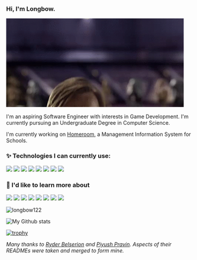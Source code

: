 ### Hi, I'm Longbow.
<!--
**longbow122/longbow122** is a ✨ _special_ ✨ repository because its `README.md` (this file) appears on your GitHub profile.

Here are some ideas to get you started:

- 🔭 I’m currently working on ...
- 🌱 I’m currently learning ...
- 👯 I’m looking to collaborate on ...
- 🤔 I’m looking for help with ...
- 💬 Ask me about ...
- 📫 How to reach me: ...
- 😄 Pronouns: ...
- ⚡ Fun fact: ...
-->

![](star-wars-hello-there.gif)

I'm an aspiring Software Engineer with interests in Game Development. I'm currently pursuing an Undergraduate Degree in Computer Science.

I'm currently working on [Homeroom](https://github.com/longbow122/Homeroom), a Management Information System for Schools.

### ✨ Technologies I can currently use:
<code>[![](https://www.vectorlogo.zone/logos/java/java-ar21.svg)](https://www.java.com/)</code>
<code>[![](https://www.vectorlogo.zone/logos/mongodb/mongodb-ar21.svg)](https://www.mongodb.com/)</code>
<code><a href="https://www.python.org/" target="_blank"><img height="50" src="https://www.vectorlogo.zone/logos/python/python-ar21.svg"></a></code>
<code><a href="https://git-scm.com/" target="_blank"><img height="50" src="https://www.vectorlogo.zone/logos/git-scm/git-scm-ar21.svg"></a></code>
<code><a href="https://www.mysql.com/" target="_blank"><img height="50" src="https://www.vectorlogo.zone/logos/mysql/mysql-ar21.svg"></a></code>
<code><a href="https://www.sqlite.org/" target="_blank"><img height="50" src="https://www.vectorlogo.zone/logos/sqlite/sqlite-ar21.svg"></a></code>
<code><a href="https://www.json.org/" target="_blank"><img height="50" src="https://www.vectorlogo.zone/logos/json/json-ar21.svg"></a></code>
<code>[![](https://www.vectorlogo.zone/logos/yaml/yaml-ar21.svg)](https://yaml.org/)</code>

### 🌱 I'd like to learn more about
<code>[![](https://www.vectorlogo.zone/logos/unity3d/unity3d-ar21.svg)](https://unity.com/)</code>
<code>[![](https://upload.wikimedia.org/wikipedia/commons/thumb/2/20/UE_Logo_Black_Centered.svg/110px-UE_Logo_Black_Centered.svg.png)](https://www.unrealengine.com/en-US/)</code>
<code>[![](https://www.vectorlogo.zone/logos/w3_html5/w3_html5-ar21.svg)](https://www.w3schools.com/html/)</code>
<code>[![](https://www.vectorlogo.zone/logos/w3_css/w3_css-ar21.svg)](https://www.w3schools.com/css/)</code>
<code>[![](https://www.vectorlogo.zone/logos/javascript/javascript-vertical.svg)](https://www.w3schools.com/js/)</code>
<code>[![](https://www.vectorlogo.zone/logos/reactjs/reactjs-ar21.svg)](https://react.dev/)</code>
<code><a href="https://www.w3schools.com/cpp/cpp_intro.asp#:~:text=C%2B%2B%20is%20an%20object%2Doriented,be%20adapted%20to%20multiple%20platforms." target="_blank"><img height="50" height="100" src="https://upload.wikimedia.org/wikipedia/commons/1/18/ISO_C%2B%2B_Logo.svg"></a></code>
<code><a href="https://www.w3schools.com/cs/index.php" target="_blank"><img height="50" height="100" src="https://cdn.worldvectorlogo.com/logos/c--4.svg"></a></code>

<p align="left"> <img src=https://komarev.com/ghpvc/?username=longbow122 alt=longbow122> </p> 

![My Github stats](https://github-readme-stats.vercel.app/api?username=longbow122&show_icons=true&hide_border=true)

[![trophy](https://github-profile-trophy.vercel.app/?username=longbow122&theme=onedark)](https://github.com/ryo-ma/github-profile-trophy)

*Many thanks to [Ryder Belserion](https://github.com/RyderBelserion) and [Piyush Pravin](https://github.com/piyushP7pravin). Aspects of their READMEs were taken and merged to form mine.*
